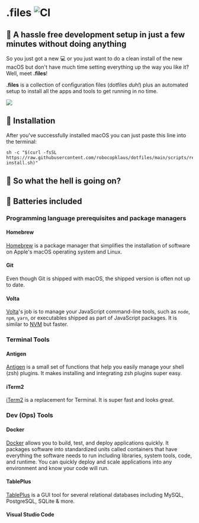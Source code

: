 # .files ![CI](https://github.com/robocopklaus/dotfiles/workflows/CI/badge.svg)

## :rocket: A hassle free development setup in just a few minutes without doing anything

So you just got a new :computer: or you just want to do a clean install of the new macOS but don't have much time setting everything up the way you like it? Well, meet **.files**!

**.files** is a collection of configuration files (dotfiles *duh!*) plus an automated setup to install all the apps and tools to get running in no time.


![](https://raw.githubusercontent.com/robocopklaus/dotfiles/main/screenshot.png)

## :robot: Installation

After you've successfully installed macOS you can just paste this line into the terminal:

```
sh -c "$(curl -fsSL https://raw.githubusercontent.com/robocopklaus/dotfiles/main/scripts/remote-install.sh)"
```

## :monocle_face: So what the hell is going on?



## :battery: Batteries included


### Programming language prerequisites and package managers


#### Homebrew

[Homebrew](https://github.com/Homebrew/brew) is a package manager that simplifies the installation of software on Apple's macOS operating system and Linux.

#### Git

Even though Git is shipped with macOS, the shipped version is often not up to date.

#### Volta

[Volta](https://github.com/volta-cli/volta)'s job is to manage your JavaScript command-line tools, such as `node`, `npm`, `yarn`, or executables shipped as part of JavaScript packages. It is similar to [NVM](https://github.com/nvm-sh/nvm) but faster.

### Terminal Tools

#### Antigen

[Antigen](https://github.com/zsh-users/antigen) is a small set of functions that help you easily manage your shell (zsh) plugins. It makes installing and integrating zsh plugins super easy.

#### iTerm2

[iTerm2](https://github.com/gnachman/iTerm2) is a replacement for Terminal. It is super fast and looks great.

### Dev (Ops) Tools

#### Docker

[Docker](https://www.docker.com) allows you to build, test, and deploy applications quickly. It packages software into standardized units called containers that have everything the software needs to run including libraries, system tools, code, and runtime. You can quickly deploy and scale applications into any environment and know your code will run.

#### TablePlus

[TablePlus](https://tableplus.com) is a GUI tool for several relational databases including MySQL, PostgreSQL, SQLite & more.

#### Visual Studio Code

<!-- ### Terminal tools

- [Antigen](https://github.com/zsh-users/antigen)
- [iTerm2 Material Design](https://github.com/MartinSeeler/iterm2-material-design)
- [Powerlevel10k](https://github.com/romkatv/powerlevel10k)

### Code editor

- [Visual Studio Code](https://code.visualstudio.com) -->